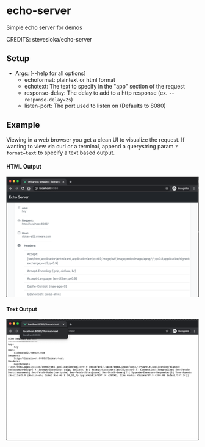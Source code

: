 # echo-server
Simple echo server for demos 

CREDITS: stevesloka/echo-server


## Setup
- Args: [--help for all options]
  - echoformat: plaintext or html format 
  - echotext: The text to specify in the "app" section of the request
  - response-delay: The delay to add to a http response (ex. `--response-delay=2s`)
  - listen-port: The port used to listen on (Defaults to 8080)
  
## Example

Viewing in a web browser you get a clean UI to visualize the request. 
If wanting to view via curl or a terminal, append a querystring param `?format=text` to specify a text based output.

#### HTML Output
![example output](img/output.png)

#### Text Output
![example text output](img/output-text.png)

